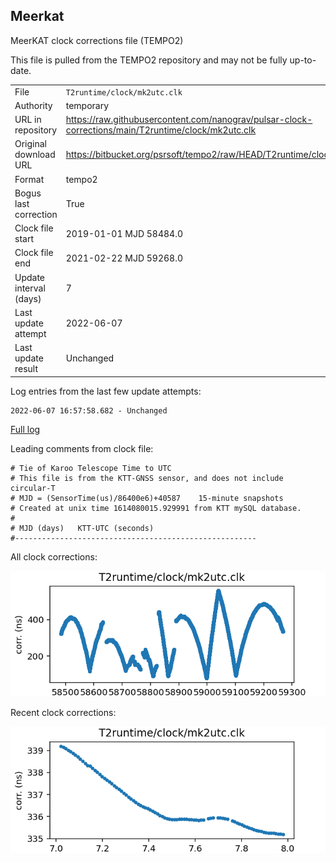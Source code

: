 
## Meerkat

MeerKAT clock corrections file (TEMPO2)

This file is pulled from the TEMPO2 repository and may not be fully up-to-date.

|     |     |
|:--- |:--- |
| File | `T2runtime/clock/mk2utc.clk` |
| Authority | temporary |
| URL in repository | <https://raw.githubusercontent.com/nanograv/pulsar-clock-corrections/main/T2runtime/clock/mk2utc.clk> |
| Original download URL | <https://bitbucket.org/psrsoft/tempo2/raw/HEAD/T2runtime/clock/mk2utc.clk> |
| Format | tempo2 |
| Bogus last correction | True |
| Clock file start | 2019-01-01 MJD 58484.0 |
| Clock file end | 2021-02-22 MJD 59268.0 |
| Update interval (days) | 7 |
| Last update attempt | 2022-06-07 |
| Last update result | Unchanged |

Log entries from the last few update attempts:
```
2022-06-07 16:57:58.682 - Unchanged
```
[Full log](https://raw.githubusercontent.com/nanograv/pulsar-clock-corrections/main/log/T2runtime/clock/mk2utc.clk.log)

Leading comments from clock file:

    # Tie of Karoo Telescope Time to UTC
    # This file is from the KTT-GNSS sensor, and does not include circular-T
    # MJD = (SensorTime(us)/86400e6)+40587    15-minute snapshots
    # Created at unix time 1614080015.929991 from KTT mySQL database.
    #
    # MJD (days)   KTT-UTC (seconds)
    #------------------------------------------------------



All clock corrections:

![plot of all clock corrections](mk2utc.clk.png "All corrections")

Recent clock corrections:

![plot of recent clock corrections](mk2utc.clk.short.png "Recent corrections")

